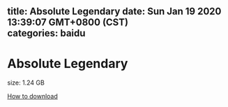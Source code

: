 
title: Absolute Legendary
date: Sun Jan 19 2020 13:39:07 GMT+0800 (CST)    
categories: baidu
---

# Absolute Legendary
size: 1.24 GB
 
 

[How to download](https://bpcam.bemobtrk.com/go/2ceec3aa-1ca2-46d6-b9ff-aaa5c184517c?jno=3420)